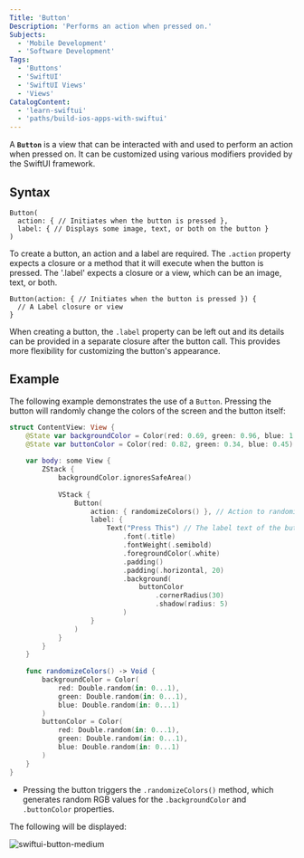 ```yaml
---
Title: 'Button'
Description: 'Performs an action when pressed on.'
Subjects:
  - 'Mobile Development'
  - 'Software Development'
Tags:
  - 'Buttons'
  - 'SwiftUI'
  - 'SwiftUI Views'
  - 'Views'
CatalogContent:
  - 'learn-swiftui'
  - 'paths/build-ios-apps-with-swiftui'
---
```


A **`Button`** is a view that can be interacted with and used to perform an action when pressed on. It can be customized using various modifiers provided by the SwiftUI framework.

## Syntax

```pseudo
Button(
  action: { // Initiates when the button is pressed }, 
  label: { // Displays some image, text, or both on the button }
)
```

To create a button, an action and a label are required. The `.action` property expects a closure or a method that it will execute when the button is pressed. The '.label' expects a closure or a view, which can be an image, text, or both.

```pseudo
Button(action: { // Initiates when the button is pressed }) {
  // A Label closure or view
}
```
When creating a button, the `.label` property can be left out and its details can be provided in a separate closure after the button call. This provides more flexibility for customizing the button's appearance.

## Example

The following example demonstrates the use of a `Button`. Pressing the button will randomly change the colors of the screen and the button itself:

```swift
struct ContentView: View {
    @State var backgroundColor = Color(red: 0.69, green: 0.96, blue: 1.0)
    @State var buttonColor = Color(red: 0.82, green: 0.34, blue: 0.45)
    
    var body: some View {
        ZStack {
            backgroundColor.ignoresSafeArea()
            
            VStack {
                Button(
                    action: { randomizeColors() }, // Action to randomize the colors when the button is pressed
                    label: {
                        Text("Press This") // The label text of the button
                            .font(.title)
                            .fontWeight(.semibold)
                            .foregroundColor(.white)
                            .padding()
                            .padding(.horizontal, 20)
                            .background(
                                buttonColor
                                    .cornerRadius(30)
                                    .shadow(radius: 5)
                            )
                    }
                )
            }
        }
    }
    
    func randomizeColors() -> Void {
        backgroundColor = Color(
            red: Double.random(in: 0...1),
            green: Double.random(in: 0...1),
            blue: Double.random(in: 0...1)
        )
        buttonColor = Color(
            red: Double.random(in: 0...1),
            green: Double.random(in: 0...1),
            blue: Double.random(in: 0...1) 
        )
    }
}
```

- Pressing the button triggers the `.randomizeColors()` method, which generates random RGB values for the `.backgroundColor` and `.buttonColor` properties. 

The following will be displayed:

![swiftui-button-medium](https://github.com/kevveth/docs/assets/68872850/3f6283f5-bef2-452f-a635-a7608e115426 "Gif of a SwiftUI button being pressed. The colors of the screen and button change randomly as a result.")




